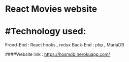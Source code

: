 # React Movies website 

# #Technology used:
Frond-End : React hooks , redux 
Back-End : php , MariaDB 

####Website link : 
https://hosmdb.herokuapp.com/


